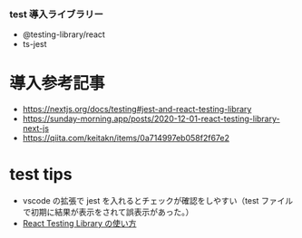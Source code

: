 ### test 導入ライブラリー

- @testing-library/react
- ts-jest

# 導入参考記事

- https://nextjs.org/docs/testing#jest-and-react-testing-library
- https://sunday-morning.app/posts/2020-12-01-react-testing-library-next-js
- https://qiita.com/keitakn/items/0a714997eb058f2f67e2

# test tips

- vscode の拡張で jest を入れるとチェックが確認をしやすい（test ファイルで初期に結果が表示をされて誤表示があった。）
- [React Testing Library の使い方](https://qiita.com/ossan-engineer/items/4757d7457fafd44d2d2f)
